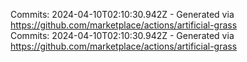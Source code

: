 Commits: 2024-04-10T02:10:30.942Z - Generated via https://github.com/marketplace/actions/artificial-grass
<br>
Commits: 2024-04-10T02:10:30.942Z - Generated via https://github.com/marketplace/actions/artificial-grass
<br>
